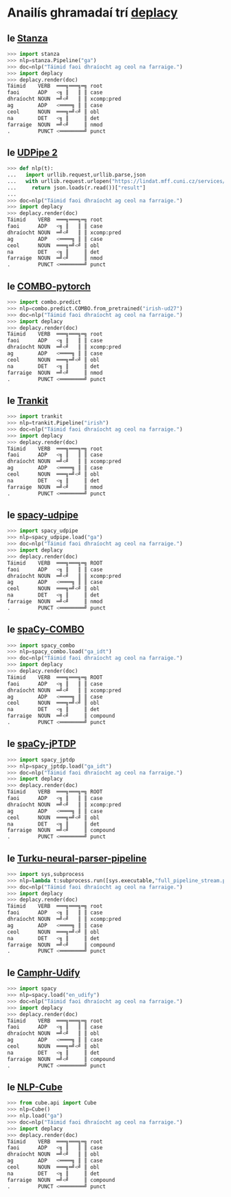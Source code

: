 # Anailís ghramadaí trí [deplacy](https://koichiyasuoka.github.io/deplacy/)

## le [Stanza](https://stanfordnlp.github.io/stanza)

```py
>>> import stanza
>>> nlp=stanza.Pipeline("ga")
>>> doc=nlp("Táimid faoi dhraíocht ag ceol na farraige.")
>>> import deplacy
>>> deplacy.render(doc)
Táimid    VERB  ═══╗═══╗═╗ root
faoi      ADP   <╗ ║   ║ ║ case
dhraíocht NOUN  ═╝<╝   ║ ║ xcomp:pred
ag        ADP   <════╗ ║ ║ case
ceol      NOUN  ═══╗═╝<╝ ║ obl
na        DET   <╗ ║     ║ det
farraige  NOUN  ═╝<╝     ║ nmod
.         PUNCT <════════╝ punct
```

## le [UDPipe 2](http://ufal.mff.cuni.cz/udpipe/2)

```py
>>> def nlp(t):
...   import urllib.request,urllib.parse,json
...   with urllib.request.urlopen("https://lindat.mff.cuni.cz/services/udpipe/api/process?model=ga&tokenizer&tagger&parser&data="+urllib.parse.quote(t)) as r:
...     return json.loads(r.read())["result"]
...
>>> doc=nlp("Táimid faoi dhraíocht ag ceol na farraige.")
>>> import deplacy
>>> deplacy.render(doc)
Táimid    VERB  ═══╗═══╗═╗ root
faoi      ADP   <╗ ║   ║ ║ case
dhraíocht NOUN  ═╝<╝   ║ ║ xcomp:pred
ag        ADP   <════╗ ║ ║ case
ceol      NOUN  ═══╗═╝<╝ ║ obl
na        DET   <╗ ║     ║ det
farraige  NOUN  ═╝<╝     ║ nmod
.         PUNCT <════════╝ punct
```

## le [COMBO-pytorch](https://gitlab.clarin-pl.eu/syntactic-tools/combo)

```py
>>> import combo.predict
>>> nlp=combo.predict.COMBO.from_pretrained("irish-ud27")
>>> doc=nlp("Táimid faoi dhraíocht ag ceol na farraige.")
>>> import deplacy
>>> deplacy.render(doc)
Táimid    VERB  ═══╗═══╗═╗ root
faoi      ADP   <╗ ║   ║ ║ case
dhraíocht NOUN  ═╝<╝   ║ ║ xcomp:pred
ag        ADP   <════╗ ║ ║ case
ceol      NOUN  ═══╗═╝<╝ ║ obl
na        DET   <╗ ║     ║ det
farraige  NOUN  ═╝<╝     ║ nmod
.         PUNCT <════════╝ punct
```

## le [Trankit](https://github.com/nlp-uoregon/trankit)

```py
>>> import trankit
>>> nlp=trankit.Pipeline("irish")
>>> doc=nlp("Táimid faoi dhraíocht ag ceol na farraige.")
>>> import deplacy
>>> deplacy.render(doc)
Táimid    VERB  ═══╗═══╗═╗ root
faoi      ADP   <╗ ║   ║ ║ case
dhraíocht NOUN  ═╝<╝   ║ ║ xcomp:pred
ag        ADP   <════╗ ║ ║ case
ceol      NOUN  ═══╗═╝<╝ ║ obl
na        DET   <╗ ║     ║ det
farraige  NOUN  ═╝<╝     ║ nmod
.         PUNCT <════════╝ punct
```

## le [spacy-udpipe](https://github.com/TakeLab/spacy-udpipe)

```py
>>> import spacy_udpipe
>>> nlp=spacy_udpipe.load("ga")
>>> doc=nlp("Táimid faoi dhraíocht ag ceol na farraige.")
>>> import deplacy
>>> deplacy.render(doc)
Táimid    VERB  ═══╗═══╗═╗ ROOT
faoi      ADP   <╗ ║   ║ ║ case
dhraíocht NOUN  ═╝<╝   ║ ║ xcomp:pred
ag        ADP   <════╗ ║ ║ case
ceol      NOUN  ═══╗═╝<╝ ║ obl
na        DET   <╗ ║     ║ det
farraige  NOUN  ═╝<╝     ║ nmod
.         PUNCT <════════╝ punct
```

## le [spaCy-COMBO](https://github.com/KoichiYasuoka/spaCy-COMBO)

```py
>>> import spacy_combo
>>> nlp=spacy_combo.load("ga_idt")
>>> doc=nlp("Táimid faoi dhraíocht ag ceol na farraige.")
>>> import deplacy
>>> deplacy.render(doc)
Táimid    VERB  ═══╗═══╗═╗ ROOT
faoi      ADP   <╗ ║   ║ ║ case
dhraíocht NOUN  ═╝<╝   ║ ║ xcomp:pred
ag        ADP   <════╗ ║ ║ case
ceol      NOUN  ═══╗═╝<╝ ║ obl
na        DET   <╗ ║     ║ det
farraige  NOUN  ═╝<╝     ║ compound
.         PUNCT <════════╝ punct
```

## le [spaCy-jPTDP](https://github.com/KoichiYasuoka/spaCy-jPTDP)

```py
>>> import spacy_jptdp
>>> nlp=spacy_jptdp.load("ga_idt")
>>> doc=nlp("Táimid faoi dhraíocht ag ceol na farraige.")
>>> import deplacy
>>> deplacy.render(doc)
Táimid    VERB  ═══╗═══╗═╗ ROOT
faoi      ADP   <╗ ║   ║ ║ case
dhraíocht NOUN  ═╝<╝   ║ ║ xcomp:pred
ag        ADP   <════╗ ║ ║ case
ceol      NOUN  ═══╗═╝<╝ ║ obl
na        DET   <╗ ║     ║ det
farraige  NOUN  ═╝<╝     ║ compound
.         PUNCT <════════╝ punct
```

## le [Turku-neural-parser-pipeline](https://turkunlp.org/Turku-neural-parser-pipeline/)

```py
>>> import sys,subprocess
>>> nlp=lambda t:subprocess.run([sys.executable,"full_pipeline_stream.py","--gpu","-1","--conf","models_ga_idt/pipelines.yaml"],cwd="Turku-neural-parser-pipeline",input=t,encoding="utf-8",stdout=subprocess.PIPE).stdout
>>> doc=nlp("Táimid faoi dhraíocht ag ceol na farraige.")
>>> import deplacy
>>> deplacy.render(doc)
Táimid    VERB  ═══╗═══╗═╗ root
faoi      ADP   <╗ ║   ║ ║ case
dhraíocht NOUN  ═╝<╝   ║ ║ xcomp:pred
ag        ADP   <════╗ ║ ║ case
ceol      NOUN  ═══╗═╝<╝ ║ obl
na        DET   <╗ ║     ║ det
farraige  NOUN  ═╝<╝     ║ compound
.         PUNCT <════════╝ punct
```

## le [Camphr-Udify](https://camphr.readthedocs.io/en/latest/notes/udify.html)

```py
>>> import spacy
>>> nlp=spacy.load("en_udify")
>>> doc=nlp("Táimid faoi dhraíocht ag ceol na farraige.")
>>> import deplacy
>>> deplacy.render(doc)
Táimid    VERB  ═══╗═══╗═╗ root
faoi      ADP   <╗ ║   ║ ║ case
dhraíocht NOUN  ═╝<╝   ║ ║ obl
ag        ADP   <════╗ ║ ║ case
ceol      NOUN  ═══╗═╝<╝ ║ obl
na        DET   <╗ ║     ║ det
farraige  NOUN  ═╝<╝     ║ compound
.         PUNCT <════════╝ punct
```

## le [NLP-Cube](https://github.com/Adobe/NLP-Cube)

```py
>>> from cube.api import Cube
>>> nlp=Cube()
>>> nlp.load("ga")
>>> doc=nlp("Táimid faoi dhraíocht ag ceol na farraige.")
>>> import deplacy
>>> deplacy.render(doc)
Táimid    VERB  ═══╗═══╗═╗ root
faoi      ADP   <╗ ║   ║ ║ case
dhraíocht NOUN  ═╝<╝   ║ ║ obl
ag        ADP   <════╗ ║ ║ case
ceol      NOUN  ═══╗═╝<╝ ║ obl
na        DET   <╗ ║     ║ det
farraige  NOUN  ═╝<╝     ║ compound
.         PUNCT <════════╝ punct
```

